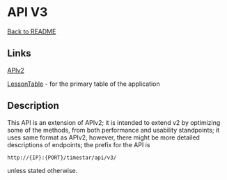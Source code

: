 # API V3

[Back to README](README.md)

## Links

[APIv2](../v2/APIv2.md)

[LessonTable](/LessonTable.md) - for the primary table of the application

## Description

This API is an extension of APIv2; it is intended to extend v2 by optimizing some of the methods, from both performance
and usability standpoints; it uses same format as APIv2, however, there might be more detailed descriptions of
endpoints; the prefix for the API is

    http://{IP}:{PORT}/timestar/api/v3/
    
unless stated otherwise.
